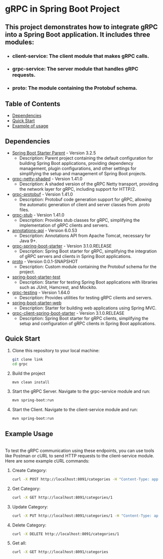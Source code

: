 # gRPC in Spring Boot Project


## This project demonstrates how to integrate gRPC into a Spring Boot application. It includes three modules:

- ### client-service: The client module that makes gRPC calls.
- ### grpc-service: The server module that handles gRPC requests.
- ### proto: The module containing the Protobuf schema.


## Table of Contents

- [Dependencies](#dependencies)
- [Quick Start](#start)
- [Example of usage](#example)

## Dependencies
- [Spring Boot Starter Parent]() - Version 3.2.5
  - Description: Parent project containing the default configuration for building Spring Boot applications, providing dependency management, plugin configurations, and other settings for simplifying the setup and management of Spring Boot projects.
- [grpc-netty-shaded]() - Version 1.41.0
  - Description: A shaded version of the gRPC Netty transport, providing the network layer for gRPC, including support for HTTP/2.
- [grpc-protobuf]() - Version 1.41.0
  - Description: Protobuf code generation support for gRPC, allowing the automatic generation of client and server classes from .proto files.
- [grpc-stub]() - Version 1.41.0
  - Description: Provides stub classes for gRPC, simplifying the implementation of gRPC clients and servers.
- [annotations-api]() - Version 6.0.53
  - Description: Annotations API from Apache Tomcat, necessary for Java 9+.
- [grpc-spring-boot-starter]() - Version 3.1.0.RELEASE
  - Description: Spring Boot starter for gRPC, simplifying the integration of gRPC servers and clients in Spring Boot applications.
- [proto]() - Version 0.0.1-SNAPSHOT
  - Description: Custom module containing the Protobuf schema for the project.
- [spring-boot-starter-test]()
  - Description: Starter for testing Spring Boot applications with libraries such as JUnit, Hamcrest, and Mockito.
- [grpc-testing]() - Version 1.64.0
  - Description: Provides utilities for testing gRPC clients and servers.
- [spring-boot-starter-web]()
  - Description: Starter for building web applications using Spring MVC.
- [grpc-client-spring-boot-starter]() - Version 3.1.0.RELEASE
  - Description: Spring Boot starter for gRPC clients, simplifying the setup and configuration of gRPC clients in Spring Boot applications.


## Quick Start
<a name="start"></a>
1. Clone this repository to your local machine:

    ```bash
    git clone link
    cd grpc
    ```  
2. Build the project
    ```bash         
    mvn clean install
    ``` 
3. Start the gRPC Server. Navigate to the grpc-service module and run:
    ```bash
    mvn spring-boot:run
    ```
4. Start the Client. Navigate to the client-service module and run: 
    ```bash     
    mvn spring-boot:run
    ```         
   
## Example Usage
<a name="example"></a>    
To test the gRPC communication using these endpoints, you can use tools like Postman or cURL to send HTTP requests to the client-service module. Here are some example cURL commands:
1. Create Category:
    ```bash
    curl -X POST http://localhost:8091/categories -H "Content-Type: application/json" -d '{"id": "5L", "name": "New Category"}'
    ```
2. Get Category:                                                                                                            
    ```bash                                                                                                                    
    curl -X GET http://localhost:8091/categories/1
    ```                                                                                                                        
                                                                                                                               
3. Update Category:                                                                                                            
    ```bash                                                                                                                    
    curl -X PUT http://localhost:8091/categories/1 -H "Content-Type: application/json" -d '{"id": "5L", "name": "New Updated Category"}' 
    ```                                                                                                                        
                                                                                                                               
4. Delete Category:                                                                                                            
    ```bash                                                                                                                    
    curl -X DELETE http://localhost:8091/categories/1
    ```                                                                                                                        

5. Get all:                                                                                                            
    ```bash                                                                                                                    
    curl -X GET http://localhost:8091/categories
    ```                                                                                                                        
                                                                                                                                                                                                                                                                 
